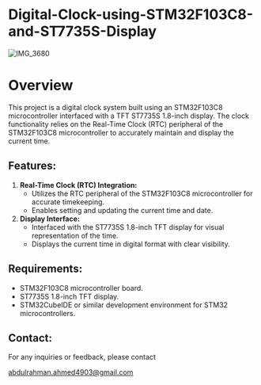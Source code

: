 # Digital-Clock-using-STM32F103C8-and-ST7735S-Display
![IMG_3680](https://github.com/user-attachments/assets/4e9b84fe-2075-4938-b90a-4ced5562e8c7)
# Overview
This project is a digital clock system built using an STM32F103C8 microcontroller interfaced with a TFT ST7735S 1.8-inch display. The clock functionality relies on the Real-Time Clock (RTC) peripheral of the STM32F103C8 microcontroller to accurately maintain and display the current time.
## Features:
1. **Real-Time Clock (RTC) Integration:** 
   * Utilizes the RTC peripheral of the STM32F103C8 microcontroller for accurate timekeeping.
   * Enables setting and updating the current time and date.
2. **Display Interface:**
   * Interfaced with the ST7735S 1.8-inch TFT display for visual representation of the time.
   * Displays the current time in digital format with clear visibility.

## Requirements:
* STM32F103C8 microcontroller board.
* ST7735S 1.8-inch TFT display.
* STM32CubeIDE or similar development environment for STM32 microcontrollers.

## Contact:
For any inquiries or feedback, please contact 

abdulrahman.ahmed4903@gmail.com 
